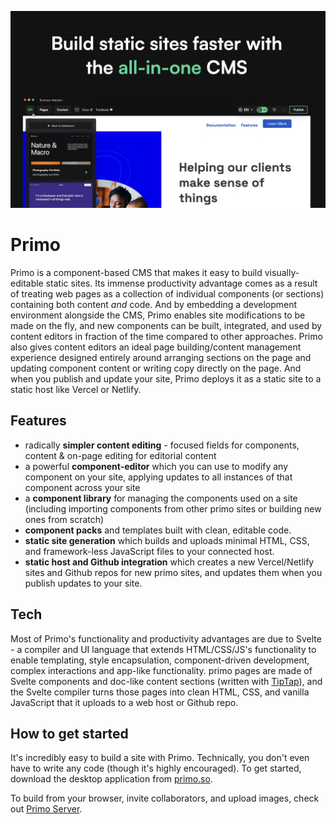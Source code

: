 ![screenshot](./screenshot.png)

# Primo
Primo is a component-based CMS that makes it easy to build visually-editable static sites. Its immense productivity advantage comes as a result of treating web pages as a collection of individual components (or sections) containing both content *and* code. And by embedding a development environment alongside the CMS, Primo enables site modifications to be made on the fly, and new components can be built, integrated, and used by content editors in fraction of the time compared to other approaches. Primo also gives content editors an ideal page building/content management experience designed entirely around arranging sections on the page and updating component content or writing copy directly on the page. And when you publish and update your site, Primo deploys it as a static site to a static host like Vercel or Netlify. 

## Features
- radically **simpler content editing** - focused fields for components, content & on-page editing for editorial content
- a powerful **component-editor** which you can use to modify any component on your site, applying updates to all instances of that component across your site
- a **component library** for managing the  components used on a site (including importing components from other primo sites or building new ones from scratch)
- **component packs** and templates built with clean, editable code. 
- **static site generation** which builds and uploads minimal HTML, CSS, and framework-less JavaScript files to your connected host. 
- **static host and Github integration** which creates a new Vercel/Netlify sites and Github repos for new primo sites, and updates them when you publish updates to your site. 

## Tech
Most of Primo's functionality and productivity advantages are due to Svelte - a compiler and UI language that extends HTML/CSS/JS's functionality to enable templating, style encapsulation, component-driven development, complex interactions and app-like functionality. primo pages are made of Svelte components and doc-like content sections (written with [TipTap](https://tiptap.dev/)), and the Svelte compiler turns those pages into clean HTML, CSS, and vanilla JavaScript that it uploads to a web host or Github repo. 

## How to get started
It's incredibly easy to build a site with Primo. Technically, you don't even have to write any code (though it's highly encouraged). To get started, download the desktop application from [primo.so](https://primo.so).

To build from your browser, invite collaborators, and upload images, check out [Primo Server](https://github.com/primodotso/primo-server).
